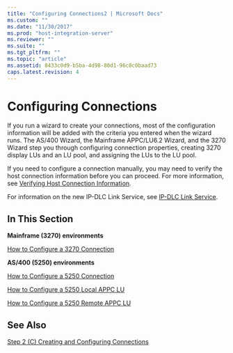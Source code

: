 ```yaml
---
title: "Configuring Connections2 | Microsoft Docs"
ms.custom: ""
ms.date: "11/30/2017"
ms.prod: "host-integration-server"
ms.reviewer: ""
ms.suite: ""
ms.tgt_pltfrm: ""
ms.topic: "article"
ms.assetid: 8433c0d9-b5ba-4d98-80d1-96c0c0baad73
caps.latest.revision: 4
---
```

# Configuring Connections
If you run a wizard to create your connections, most of the configuration information will be added with the criteria you entered when the wizard runs. The AS/400 Wizard, the Mainframe APPC/LU6.2 Wizard, and the 3270 Wizard step you through configuring connection properties, creating 3270 display LUs and an LU pool, and assigning the LUs to the LU pool.  
  
 If you need to configure a connection manually, you may need to verify the host connection information before you can proceed. For more information, see [Verifying Host Connection Information](../HIS2010/verifying-host-connection-information1.md).  
  
 For information on the new IP-DLC Link Service, see [IP-DLC Link Service](../HIS2010/ip-dlc-link-service1.md).  
  
## In This Section  
 **Mainframe (3270) environments**  
  
 [How to Configure a 3270 Connection](../HIS2010/how-to-configure-a-3270-connection1.md)  
  
 **AS/400 (5250) environments**  
  
 [How to Configure a 5250 Connection](../HIS2010/how-to-configure-a-5250-connection1.md)  
  
 [How to Configure a 5250 Local APPC LU](../HIS2010/how-to-configure-a-5250-local-appc-lu2.md)  
  
 [How to Configure a 5250 Remote APPC LU](../HIS2010/how-to-configure-a-5250-remote-appc-lu2.md)  
  
## See Also  
 [Step 2 (C) Creating and Configuring Connections](../HIS2010/step-2-c-creating-and-configuring-connections2.md)